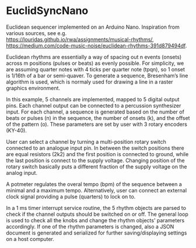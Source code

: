 # EuclidSyncNano
Euclidean sequencer implemented on an Arduino Nano. Inspiration from various sources, see e.g. https://louridas.github.io/rwa/assignments/musical-rhythms/, https://medium.com/code-music-noise/euclidean-rhythms-391d879494df.

Euclidean rhythms are essentially a way of spacing out n events (onsets) across m positions (pulses or beats) as evenly possible. For simplicity, we are assuming quarter notes with 4 ticks per quarter note (tpqn), so 1 onset is 1/16th of a bar or semi-quaver. To generate a sequence, Bresenham’s line algorithm is used, which is normaly used for drawing a line in a raster graphics environment.

In this example, 5 channels are implemented, mapped to 5 digital output pins. Each channel output can be connected to a percussion synthesizer input.
For each channel, a sequence is generated based on the number of beats or pulses (n) in the sequence, the number of onsets (k), and the offset of the pattern (o). These  parameters are set by user with 3 rotary encoders (KY-40).

User can select a channel by turning a multi-position rotary switch connected to an analogue input pin. In between the switch positions there are equal resistors (2k2) and the first position is connected to ground, while the last position is connect to the supply voltage. Changing position of the rotary switch basically puts a different fraction of the supply voltage on the analog input.

A potmeter regulates the overal tempo (bpm) of the sequence between a minimal and a maximum tempo.
Alternatively, user can connect an external clock signal providing a pulse (quarters) to lock on to.

In a 1 ms timer interrupt service routine, the 5 rhythm objects are parsed to check if the channel outputs should be switched on or off.
The general loop is used to check all the knobs and change the rhythm objects' parameters accordingly. If one of the rhythm parameters is changed, also a JSON document is generated and serialized for further saving/displaying settings on a host computer.
